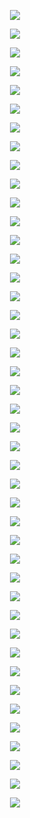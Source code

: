 <p align="center"> <img src= 'all_figs/MLP(n_h_l = 5, n_n = 1200,Run=1,Epoch = 000,step=00,UnLearned,loss = 0.5).png' /> </p>
<p align="center"> <img src= 'all_figs/MLP(n_h_l = 5, n_n = 1200,Run=1,Epoch = 001,step=01,Learned,loss = 161.889).png' /> </p>
<p align="center"> <img src= 'all_figs/MLP(n_h_l = 5, n_n = 1200,Run=1,Epoch = 001,step=02,Learned,loss = 0.484).png' /> </p>
<p align="center"> <img src= 'all_figs/MLP(n_h_l = 5, n_n = 1200,Run=1,Epoch = 001,step=03,Learned,loss = 0.504).png' /> </p>
<p align="center"> <img src= 'all_figs/MLP(n_h_l = 5, n_n = 1200,Run=1,Epoch = 001,step=04,Learned,loss = 0.501).png' /> </p>
<p align="center"> <img src= 'all_figs/MLP(n_h_l = 5, n_n = 1200,Run=1,Epoch = 001,step=05,Learned,loss = 0.431).png' /> </p>
<p align="center"> <img src= 'all_figs/MLP(n_h_l = 5, n_n = 1200,Run=1,Epoch = 001,step=06,Learned,loss = 0.42).png' /> </p>
<p align="center"> <img src= 'all_figs/MLP(n_h_l = 5, n_n = 1200,Run=1,Epoch = 001,step=07,Learned,loss = 0.407).png' /> </p>
<p align="center"> <img src= 'all_figs/MLP(n_h_l = 5, n_n = 1200,Run=1,Epoch = 001,step=08,Learned,loss = 0.375).png' /> </p>
<p align="center"> <img src= 'all_figs/MLP(n_h_l = 5, n_n = 1200,Run=1,Epoch = 001,step=09,Learned,loss = 0.323).png' /> </p>
<p align="center"> <img src= 'all_figs/MLP(n_h_l = 5, n_n = 1200,Run=1,Epoch = 001,step=10,Learned,loss = 0.271).png' /> </p>
<p align="center"> <img src= 'all_figs/MLP(n_h_l = 5, n_n = 1200,Run=1,Epoch = 001,step=11,Learned,loss = 0.256).png' /> </p>
<p align="center"> <img src= 'all_figs/MLP(n_h_l = 5, n_n = 1200,Run=1,Epoch = 001,step=12,Learned,loss = 0.298).png' /> </p>
<p align="center"> <img src= 'all_figs/MLP(n_h_l = 5, n_n = 1200,Run=1,Epoch = 001,step=13,Learned,loss = 0.335).png' /> </p>
<p align="center"> <img src= 'all_figs/MLP(n_h_l = 5, n_n = 1200,Run=1,Epoch = 001,step=14,Learned,loss = 0.33).png' /> </p>
<p align="center"> <img src= 'all_figs/MLP(n_h_l = 5, n_n = 1200,Run=1,Epoch = 001,step=15,Learned,loss = 0.407).png' /> </p>
<p align="center"> <img src= 'all_figs/MLP(n_h_l = 5, n_n = 1200,Run=1,Epoch = 001,step=16,Learned,loss = 0.318).png' /> </p>
<p align="center"> <img src= 'all_figs/MLP(n_h_l = 5, n_n = 1200,Run=1,Epoch = 002,step=01,Learned,loss = 0.249).png' /> </p>
<p align="center"> <img src= 'all_figs/MLP(n_h_l = 5, n_n = 1200,Run=1,Epoch = 002,step=02,Learned,loss = 0.313).png' /> </p>
<p align="center"> <img src= 'all_figs/MLP(n_h_l = 5, n_n = 1200,Run=1,Epoch = 002,step=03,Learned,loss = 0.283).png' /> </p>
<p align="center"> <img src= 'all_figs/MLP(n_h_l = 5, n_n = 1200,Run=1,Epoch = 002,step=04,Learned,loss = 0.266).png' /> </p>
<p align="center"> <img src= 'all_figs/MLP(n_h_l = 5, n_n = 1200,Run=1,Epoch = 002,step=05,Learned,loss = 0.305).png' /> </p>
<p align="center"> <img src= 'all_figs/MLP(n_h_l = 5, n_n = 1200,Run=1,Epoch = 002,step=06,Learned,loss = 0.307).png' /> </p>
<p align="center"> <img src= 'all_figs/MLP(n_h_l = 5, n_n = 1200,Run=1,Epoch = 002,step=07,Learned,loss = 0.277).png' /> </p>
<p align="center"> <img src= 'all_figs/MLP(n_h_l = 5, n_n = 1200,Run=1,Epoch = 002,step=08,Learned,loss = 0.26).png' /> </p>
<p align="center"> <img src= 'all_figs/MLP(n_h_l = 5, n_n = 1200,Run=1,Epoch = 002,step=09,Learned,loss = 0.271).png' /> </p>
<p align="center"> <img src= 'all_figs/MLP(n_h_l = 5, n_n = 1200,Run=1,Epoch = 002,step=10,Learned,loss = 0.268).png' /> </p>
<p align="center"> <img src= 'all_figs/MLP(n_h_l = 5, n_n = 1200,Run=1,Epoch = 002,step=11,Learned,loss = 0.26).png' /> </p>
<p align="center"> <img src= 'all_figs/MLP(n_h_l = 5, n_n = 1200,Run=1,Epoch = 002,step=12,Learned,loss = 0.255).png' /> </p>
<p align="center"> <img src= 'all_figs/MLP(n_h_l = 5, n_n = 1200,Run=1,Epoch = 002,step=13,Learned,loss = 0.259).png' /> </p>
<p align="center"> <img src= 'all_figs/MLP(n_h_l = 5, n_n = 1200,Run=1,Epoch = 002,step=14,Learned,loss = 0.259).png' /> </p>
<p align="center"> <img src= 'all_figs/MLP(n_h_l = 5, n_n = 1200,Run=1,Epoch = 002,step=15,Learned,loss = 0.257).png' /> </p>
<p align="center"> <img src= 'all_figs/MLP(n_h_l = 5, n_n = 1200,Run=1,Epoch = 002,step=16,Learned,loss = 0.255).png' /> </p>
<p align="center"> <img src= 'all_figs/MLP(n_h_l = 5, n_n = 1200,Run=1,Epoch = 011,step=16,Learned,loss = 0.254).png' /> </p>
<p align="center"> <img src= 'all_figs/MLP(n_h_l = 5, n_n = 1200,Run=1,Epoch = 021,step=16,Learned,loss = 0.171).png' /> </p>
<p align="center"> <img src= 'all_figs/MLP(n_h_l = 5, n_n = 1200,Run=1,Epoch = 031,step=16,Learned,loss = 0.169).png' /> </p>
<p align="center"> <img src= 'all_figs/MLP(n_h_l = 5, n_n = 1200,Run=1,Epoch = 041,step=16,Learned,loss = 0.085).png' /> </p>
<p align="center"> <img src= 'all_figs/MLP(n_h_l = 5, n_n = 1200,Run=1,Epoch = 051,step=16,Learned,loss = 0.078).png' /> </p>
<p align="center"> <img src= 'all_figs/MLP(n_h_l = 5, n_n = 1200,Run=1,Epoch = 061,step=16,Learned,loss = 0.014).png' /> </p>
<p align="center"> <img src= 'all_figs/MLP(n_h_l = 5, n_n = 1200,Run=1,Epoch = 071,step=16,Learned,loss = 0.0).png' /> </p>
<p align="center"> <img src= 'all_figs/MLP(n_h_l = 5, n_n = 1200,Run=1,Epoch = 081,step=16,Learned,loss = 0.01).png' /> </p>
<p align="center"> <img src= 'all_figs/MLP(n_h_l = 5, n_n = 1200,Run=1,Epoch = 091,step=16,Learned,loss = 0.002).png' /> </p>
<p align="center"> <img src= 'all_figs/MLP(n_h_l = 5, n_n = 1200,Run=1,Epoch = 101,step=16,Learned,loss = 0.0).png' /> </p>
